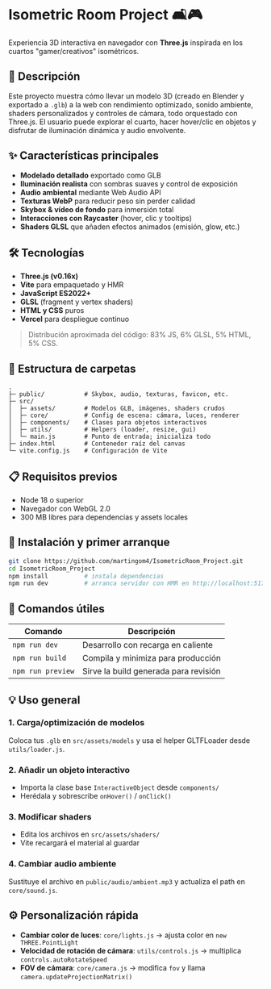 # Isometric Room Project 🛋️🎮

Experiencia 3D interactiva en navegador con **Three.js** inspirada en los cuartos "gamer/creativos" isométricos.


## 📝 Descripción
Este proyecto muestra cómo llevar un modelo 3D (creado en Blender y exportado a `.glb`) a la web con rendimiento optimizado, sonido ambiente, shaders personalizados y controles de cámara, todo orquestado con Three.js. El usuario puede explorar el cuarto, hacer hover/clic en objetos y disfrutar de iluminación dinámica y audio envolvente.

## ✨ Características principales
- **Modelado detallado** exportado como GLB
- **Iluminación realista** con sombras suaves y control de exposición
- **Audio ambiental** mediante Web Audio API
- **Texturas WebP** para reducir peso sin perder calidad
- **Skybox & vídeo de fondo** para inmersión total
- **Interacciones con Raycaster** (hover, clic y tooltips)
- **Shaders GLSL** que añaden efectos animados (emisión, glow, etc.)

## 🛠️ Tecnologías
- **Three.js (v0.16x)**
- **Vite** para empaquetado y HMR
- **JavaScript ES2022+**
- **GLSL** (fragment y vertex shaders)
- **HTML y CSS** puros
- **Vercel** para despliegue continuo

> Distribución aproximada del código: 83% JS, 6% GLSL, 5% HTML, 5% CSS.

## 📁 Estructura de carpetas

```
.
├─ public/           # Skybox, audio, texturas, favicon, etc.
├─ src/
│  ├─ assets/        # Modelos GLB, imágenes, shaders crudos
│  ├─ core/          # Config de escena: cámara, luces, renderer
│  ├─ components/    # Clases para objetos interactivos
│  ├─ utils/         # Helpers (loader, resize, gui)
│  └─ main.js        # Punto de entrada; inicializa todo
├─ index.html        # Contenedor raíz del canvas
└─ vite.config.js    # Configuración de Vite
```

## 📋 Requisitos previos
- Node 18 o superior
- Navegador con WebGL 2.0
- 300 MB libres para dependencias y assets locales

## 🚀 Instalación y primer arranque

```bash
git clone https://github.com/martingom4/IsometricRoom_Project.git
cd IsometricRoom_Project
npm install          # instala dependencias
npm run dev          # arranca servidor con HMR en http://localhost:5173
```

## 🔧 Comandos útiles

| Comando | Descripción |
|---------|-------------|
| `npm run dev` | Desarrollo con recarga en caliente |
| `npm run build` | Compila y minimiza para producción |
| `npm run preview` | Sirve la build generada para revisión |

## 💡 Uso general

### 1. Carga/optimización de modelos
Coloca tus `.glb` en `src/assets/models` y usa el helper GLTFLoader desde `utils/loader.js`.

### 2. Añadir un objeto interactivo
- Importa la clase base `InteractiveObject` desde `components/`
- Herédala y sobrescribe `onHover()` / `onClick()`

### 3. Modificar shaders
- Edita los archivos en `src/assets/shaders/`
- Vite recargará el material al guardar

### 4. Cambiar audio ambiente
Sustituye el archivo en `public/audio/ambient.mp3` y actualiza el path en `core/sound.js`.



## ⚙️ Personalización rápida

- **Cambiar color de luces**: `core/lights.js` → ajusta color en `new THREE.PointLight`
- **Velocidad de rotación de cámara**: `utils/controls.js` → multiplica `controls.autoRotateSpeed`
- **FOV de cámara**: `core/camera.js` → modifica `fov` y llama `camera.updateProjectionMatrix()`









